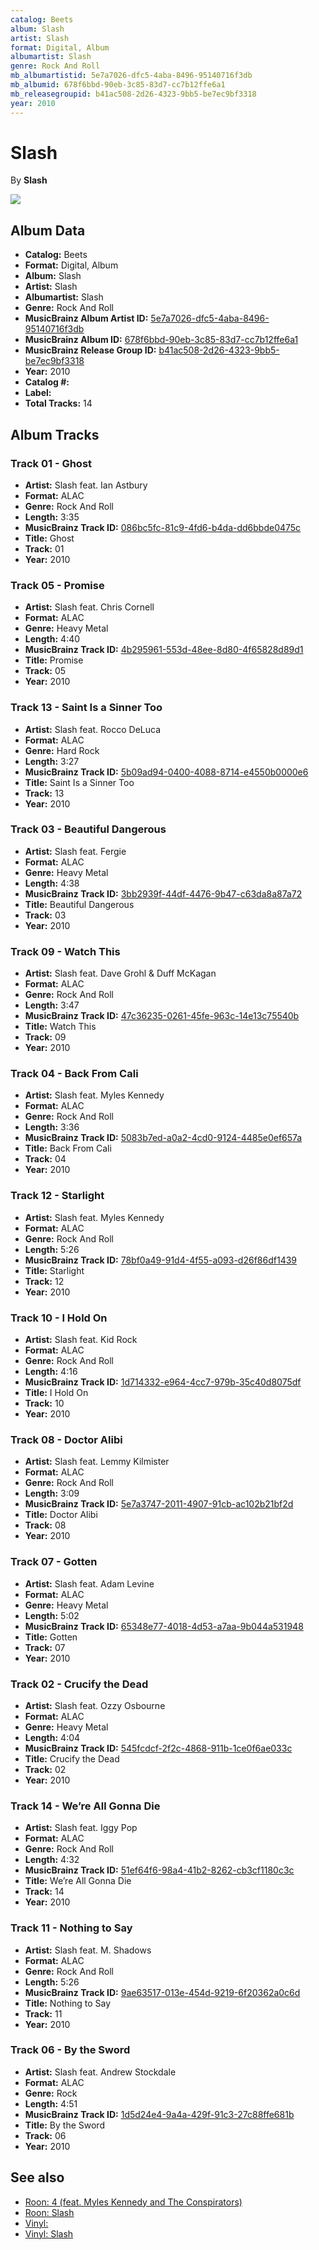 ```yaml
---
catalog: Beets
album: Slash
artist: Slash
format: Digital, Album
albumartist: Slash
genre: Rock And Roll
mb_albumartistid: 5e7a7026-dfc5-4aba-8496-95140716f3db
mb_albumid: 678f6bbd-90eb-3c85-83d7-cc7b12ffe6a1
mb_releasegroupid: b41ac508-2d26-4323-9bb5-be7ec9bf3318
year: 2010
---
```


# Slash

By **Slash**

![](../../assets/beetscovers/Slash-Slash.jpg)

## Album Data

- **Catalog:** Beets
- **Format:** Digital, Album
- **Album:** Slash
- **Artist:** Slash
- **Albumartist:** Slash
- **Genre:** Rock And Roll
- **MusicBrainz Album Artist ID:** [5e7a7026-dfc5-4aba-8496-95140716f3db](https://musicbrainz.org/artist/5e7a7026-dfc5-4aba-8496-95140716f3db)
- **MusicBrainz Album ID:** [678f6bbd-90eb-3c85-83d7-cc7b12ffe6a1](https://musicbrainz.org/release/678f6bbd-90eb-3c85-83d7-cc7b12ffe6a1)
- **MusicBrainz Release Group ID:** [b41ac508-2d26-4323-9bb5-be7ec9bf3318](https://musicbrainz.org/release-group/b41ac508-2d26-4323-9bb5-be7ec9bf3318)
- **Year:** 2010
- **Catalog #:** 
- **Label:** 
- **Total Tracks:** 14

## Album Tracks

### Track 01 - Ghost

- **Artist:** Slash feat. Ian Astbury
- **Format:** ALAC
- **Genre:** Rock And Roll
- **Length:** 3:35
- **MusicBrainz Track ID:** [086bc5fc-81c9-4fd6-b4da-dd6bbde0475c](https://musicbrainz.org/recording/086bc5fc-81c9-4fd6-b4da-dd6bbde0475c)
- **Title:** Ghost
- **Track:** 01
- **Year:** 2010

### Track 05 - Promise

- **Artist:** Slash feat. Chris Cornell
- **Format:** ALAC
- **Genre:** Heavy Metal
- **Length:** 4:40
- **MusicBrainz Track ID:** [4b295961-553d-48ee-8d80-4f65828d89d1](https://musicbrainz.org/recording/4b295961-553d-48ee-8d80-4f65828d89d1)
- **Title:** Promise
- **Track:** 05
- **Year:** 2010

### Track 13 - Saint Is a Sinner Too

- **Artist:** Slash feat. Rocco DeLuca
- **Format:** ALAC
- **Genre:** Hard Rock
- **Length:** 3:27
- **MusicBrainz Track ID:** [5b09ad94-0400-4088-8714-e4550b0000e6](https://musicbrainz.org/recording/5b09ad94-0400-4088-8714-e4550b0000e6)
- **Title:** Saint Is a Sinner Too
- **Track:** 13
- **Year:** 2010

### Track 03 - Beautiful Dangerous

- **Artist:** Slash feat. Fergie
- **Format:** ALAC
- **Genre:** Heavy Metal
- **Length:** 4:38
- **MusicBrainz Track ID:** [3bb2939f-44df-4476-9b47-c63da8a87a72](https://musicbrainz.org/recording/3bb2939f-44df-4476-9b47-c63da8a87a72)
- **Title:** Beautiful Dangerous
- **Track:** 03
- **Year:** 2010

### Track 09 - Watch This

- **Artist:** Slash feat. Dave Grohl & Duff McKagan
- **Format:** ALAC
- **Genre:** Rock And Roll
- **Length:** 3:47
- **MusicBrainz Track ID:** [47c36235-0261-45fe-963c-14e13c75540b](https://musicbrainz.org/recording/47c36235-0261-45fe-963c-14e13c75540b)
- **Title:** Watch This
- **Track:** 09
- **Year:** 2010

### Track 04 - Back From Cali

- **Artist:** Slash feat. Myles Kennedy
- **Format:** ALAC
- **Genre:** Rock And Roll
- **Length:** 3:36
- **MusicBrainz Track ID:** [5083b7ed-a0a2-4cd0-9124-4485e0ef657a](https://musicbrainz.org/recording/5083b7ed-a0a2-4cd0-9124-4485e0ef657a)
- **Title:** Back From Cali
- **Track:** 04
- **Year:** 2010

### Track 12 - Starlight

- **Artist:** Slash feat. Myles Kennedy
- **Format:** ALAC
- **Genre:** Rock And Roll
- **Length:** 5:26
- **MusicBrainz Track ID:** [78bf0a49-91d4-4f55-a093-d26f86df1439](https://musicbrainz.org/recording/78bf0a49-91d4-4f55-a093-d26f86df1439)
- **Title:** Starlight
- **Track:** 12
- **Year:** 2010

### Track 10 - I Hold On

- **Artist:** Slash feat. Kid Rock
- **Format:** ALAC
- **Genre:** Rock And Roll
- **Length:** 4:16
- **MusicBrainz Track ID:** [1d714332-e964-4cc7-979b-35c40d8075df](https://musicbrainz.org/recording/1d714332-e964-4cc7-979b-35c40d8075df)
- **Title:** I Hold On
- **Track:** 10
- **Year:** 2010

### Track 08 - Doctor Alibi

- **Artist:** Slash feat. Lemmy Kilmister
- **Format:** ALAC
- **Genre:** Rock And Roll
- **Length:** 3:09
- **MusicBrainz Track ID:** [5e7a3747-2011-4907-91cb-ac102b21bf2d](https://musicbrainz.org/recording/5e7a3747-2011-4907-91cb-ac102b21bf2d)
- **Title:** Doctor Alibi
- **Track:** 08
- **Year:** 2010

### Track 07 - Gotten

- **Artist:** Slash feat. Adam Levine
- **Format:** ALAC
- **Genre:** Heavy Metal
- **Length:** 5:02
- **MusicBrainz Track ID:** [65348e77-4018-4d53-a7aa-9b044a531948](https://musicbrainz.org/recording/65348e77-4018-4d53-a7aa-9b044a531948)
- **Title:** Gotten
- **Track:** 07
- **Year:** 2010

### Track 02 - Crucify the Dead

- **Artist:** Slash feat. Ozzy Osbourne
- **Format:** ALAC
- **Genre:** Heavy Metal
- **Length:** 4:04
- **MusicBrainz Track ID:** [545fcdcf-2f2c-4868-911b-1ce0f6ae033c](https://musicbrainz.org/recording/545fcdcf-2f2c-4868-911b-1ce0f6ae033c)
- **Title:** Crucify the Dead
- **Track:** 02
- **Year:** 2010

### Track 14 - We’re All Gonna Die

- **Artist:** Slash feat. Iggy Pop
- **Format:** ALAC
- **Genre:** Rock And Roll
- **Length:** 4:32
- **MusicBrainz Track ID:** [51ef64f6-98a4-41b2-8262-cb3cf1180c3c](https://musicbrainz.org/recording/51ef64f6-98a4-41b2-8262-cb3cf1180c3c)
- **Title:** We’re All Gonna Die
- **Track:** 14
- **Year:** 2010

### Track 11 - Nothing to Say

- **Artist:** Slash feat. M. Shadows
- **Format:** ALAC
- **Genre:** Rock And Roll
- **Length:** 5:26
- **MusicBrainz Track ID:** [9ae63517-013e-454d-9219-6f20362a0c6d](https://musicbrainz.org/recording/9ae63517-013e-454d-9219-6f20362a0c6d)
- **Title:** Nothing to Say
- **Track:** 11
- **Year:** 2010

### Track 06 - By the Sword

- **Artist:** Slash feat. Andrew Stockdale
- **Format:** ALAC
- **Genre:** Rock
- **Length:** 4:51
- **MusicBrainz Track ID:** [1d5d24e4-9a4a-429f-91c3-27c88ffe681b](https://musicbrainz.org/recording/1d5d24e4-9a4a-429f-91c3-27c88ffe681b)
- **Title:** By the Sword
- **Track:** 06
- **Year:** 2010


## See also

- [Roon: 4 (feat. Myles Kennedy and The Conspirators)](../../Roon/Slash/4_feat_Myles_Kennedy_and_The_Conspirators.md)
- [Roon: Slash](../../Roon/Slash/Slash.md)
- [Vinyl: ](../../Vinyl/Slash/Slash_index.md)
- [Vinyl: Slash](../../Vinyl/Slash/Slash.md)
